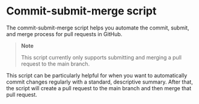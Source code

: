 # Commit-submit-merge script

The commit-submit-merge script helps you automate the commit, submit, and merge process for pull requests in GitHub.

> **Note**
> 
> This script currently only supports submitting and merging a pull request to the main branch.

This script can be particularly helpful for when you want to automatically commit changes regularly with a standard, descriptive summary. After that, the script will create a pull request to the main branch and then merge that pull request.
